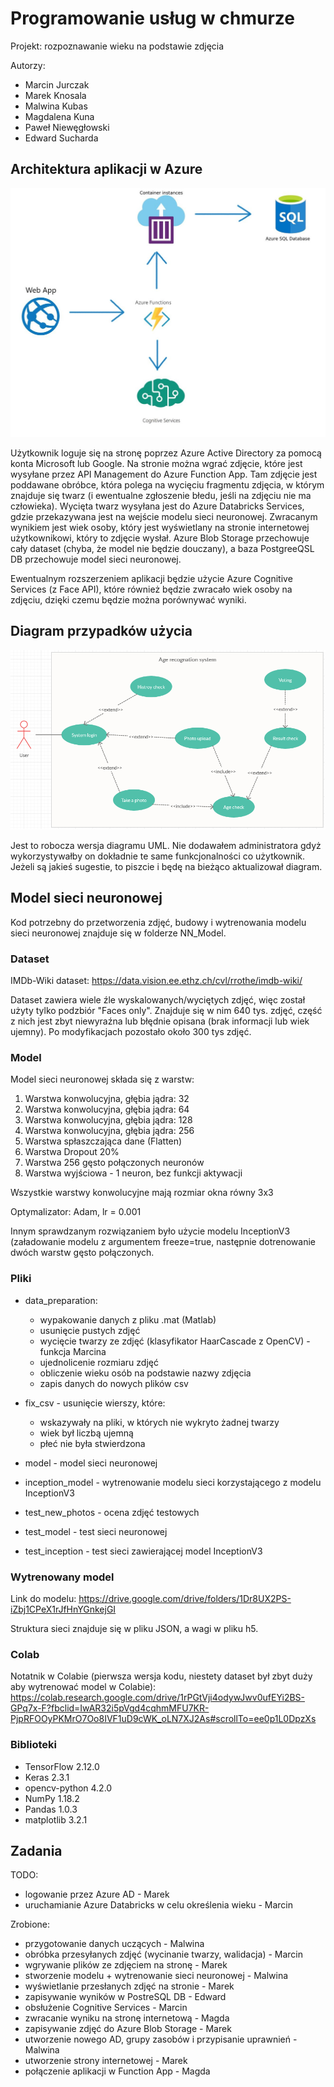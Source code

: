 # Programowanie usług w chmurze

Projekt: rozpoznawanie wieku na podstawie zdjęcia

Autorzy:
*   Marcin Jurczak
*   Marek Knosala
*   Malwina Kubas
*   Magdalena Kuna
*   Paweł Niewęgłowski
*   Edward Sucharda


## Architektura aplikacji w Azure

![Image](images/schemat_chmury.jpg)

Użytkownik loguje się na stronę poprzez Azure Active Directory za pomocą konta Microsoft lub Google. Na stronie można wgrać zdjęcie, które jest wysyłane przez API Management do Azure Function App. Tam zdjęcie jest poddawane obróbce, która polega na wycięciu fragmentu zdjęcia, w którym znajduje się twarz (i ewentualne zgłoszenie błedu, jeśli na zdjęciu nie ma człowieka). Wycięta twarz wysyłana jest do Azure Databricks Services, gdzie przekazywana jest na wejście modelu sieci neuronowej. Zwracanym wynikiem jest wiek osoby, który jest wyświetlany na stronie internetowej użytkownikowi, który to zdjęcie wysłał. Azure Blob Storage przechowuje cały dataset (chyba, że model nie będzie douczany), a baza PostgreeQSL DB przechowuje model sieci neuronowej.

Ewentualnym rozszerzeniem aplikacji będzie użycie Azure Cognitive Services (z Face API), które również będzie zwracało wiek osoby na zdjęciu, dzięki czemu będzie można porównywać wyniki.


## Diagram przypadków użycia

![Image](images/UML.png)

Jest to robocza wersja diagramu UML. Nie dodawałem administratora gdyż wykorzystywałby on dokładnie te same funkcjonalności co użytkownik. Jeżeli są jakieś sugestie, to piszcie i będę na bieżąco aktualizował diagram. 

## Model sieci neuronowej

Kod potrzebny do przetworzenia zdjęć, budowy i wytrenowania modelu sieci neuronowej znajduje
się w folderze NN_Model.


### Dataset

IMDb-Wiki dataset: https://data.vision.ee.ethz.ch/cvl/rrothe/imdb-wiki/

Dataset zawiera wiele źle wyskalowanych/wyciętych zdjęć, więc został użyty tylko podzbiór 
"Faces only". Znajduje się w nim 640 tys. zdjęć, część z nich jest zbyt niewyraźna lub błędnie
opisana (brak informacji lub wiek ujemny). Po modyfikacjach pozostało około 300 tys zdjęć.

### Model

Model sieci neuronowej składa się z warstw:
1. Warstwa konwolucyjna, głębia jądra: 32
2. Warstwa konwolucyjna, głębia jądra: 64
3. Warstwa konwolucyjna, głębia jądra: 128
4. Warstwa konwolucyjna, głębia jądra: 256
5. Warstwa spłaszczająca dane (Flatten)
6. Warstwa Dropout 20%
7. Warstwa 256 gęsto połączonych neuronów
8. Warstwa wyjściowa - 1 neuron, bez funkcji aktywacji

Wszystkie warstwy konwolucyjne mają rozmiar okna równy 3x3

Optymalizator: Adam, lr = 0.001

Innym sprawdzanym rozwiązaniem było użycie modelu InceptionV3 (załadowanie modelu z argumentem freeze=true, następnie dotrenowanie dwóch warstw gęsto połączonych. 

### Pliki

*  data_preparation:
   *   wypakowanie danych z pliku .mat (Matlab)
   *   usunięcie pustych zdjęć
   *   wycięcie twarzy ze zdjęć (klasyfikator HaarCascade z OpenCV) - funkcja Marcina
   *   ujednolicenie rozmiaru zdjęć
   *   obliczenie wieku osób na podstawie nazwy zdjęcia
   *   zapis danych do nowych plików csv

*  fix_csv - usunięcie wierszy, które:
   *   wskazywały na pliki, w których nie wykryto żadnej twarzy
   *   wiek był liczbą ujemną
   *   płeć nie była stwierdzona
   
*  model - model sieci neuronowej

*  inception_model - wytrenowanie modelu sieci korzystającego z modelu InceptionV3

*  test_new_photos - ocena zdjęć testowych

*  test_model - test sieci neuronowej 

*  test_inception - test sieci zawierającej model InceptionV3

### Wytrenowany model

Link do modelu: https://drive.google.com/drive/folders/1Dr8UX2PS-iZbj1CPeX1rJfHnYGnkejGI

Struktura sieci znajduje się w pliku JSON, a wagi w pliku h5.

### Colab

Notatnik w Colabie (pierwsza wersja kodu, niestety dataset był zbyt duży aby wytrenować model 
w Colabie):
https://colab.research.google.com/drive/1rPGtVji4odywJwv0ufEYi2BS-GPq7x-F?fbclid=IwAR32i5pVgd4cqhmMFU7KR-PjpRFOOyPKMrO7Oo8IVF1uD9cWK_oLN7XJ2As#scrollTo=ee0p1L0DpzXs

### Biblioteki

- TensorFlow 2.12.0
- Keras 2.3.1
- opencv-python 4.2.0
- NumPy 1.18.2
- Pandas 1.0.3
- matplotlib 3.2.1

## Zadania

TODO:

*  logowanie przez Azure AD - Marek
*  uruchamianie Azure Databricks w celu określenia wieku - Marcin

Zrobione:

*  przygotowanie danych uczących - Malwina
*  obróbka przesyłanych zdjęć (wycinanie twarzy, walidacja) - Marcin
*  wgrywanie plików ze zdjęciem na stronę - Marek
*  stworzenie modelu + wytrenowanie sieci neuronowej - Malwina
*  wyświetlanie przesłanych zdjęć na stronie - Marek
*  zapisywanie wyników w PostreSQL DB - Edward
*  obsłużenie Cognitive Services - Marcin
*  zwracanie wyniku na stronę internetową - Magda
*  zapisywanie zdjęć do Azure Blob Storage - Marek
*  utworzenie nowego AD, grupy zasobów i przypisanie uprawnień - Malwina
*  utworzenie strony internetowej - Marek
*  połączenie aplikacji w Function App - Magda
